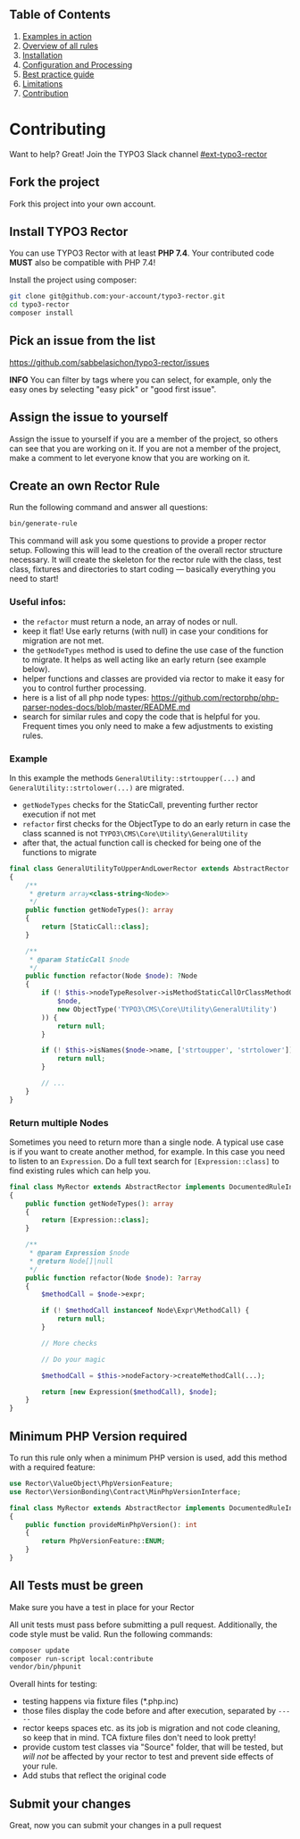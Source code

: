 ## Table of Contents
1. [Examples in action](./examples_in_action.md)
2. [Overview of all rules](./all_rectors_overview.md)
3. [Installation](./installation.md)
4. [Configuration and Processing](./configuration_and_processing.md)
5. [Best practice guide](./best_practice_guide.md)
6. [Limitations](./limitations.md)
7. [Contribution](./contribution.md)

# Contributing

Want to help? Great!
Join the TYPO3 Slack channel [#ext-typo3-rector](https://typo3.slack.com/archives/C019R5LAA6A)

## Fork the project

Fork this project into your own account.

## Install TYPO3 Rector

You can use TYPO3 Rector with at least **PHP 7.4**. Your contributed code **MUST** also be compatible with PHP 7.4!

Install the project using composer:

```bash
git clone git@github.com:your-account/typo3-rector.git
cd typo3-rector
composer install
```

## Pick an issue from the list

https://github.com/sabbelasichon/typo3-rector/issues

**INFO** You can filter by tags where you can select, for example, only the easy ones by selecting "easy pick" or "good first issue".

## Assign the issue to yourself

Assign the issue to yourself if you are a member of the project, so others can see that you are working on it.
If you are not a member of the project, make a comment to let everyone know that you are working on it.

## Create an own Rector Rule

Run the following command and answer all questions:

```bash
bin/generate-rule
```

This command will ask you some questions to provide a proper rector setup.
Following this will lead to the creation of the overall rector structure necessary.
It will create the skeleton for the rector rule with the class, test class, fixtures and directories to start coding — basically everything you need to start!

### Useful infos:

- the `refactor` must return a node, an array of nodes or null.
- keep it flat! Use early returns (with null) in case your conditions for migration are not met.
- the `getNodeTypes` method is used to define the use case of the function to migrate. It helps as well acting like an early return (see example below).
- helper functions and classes are provided via rector to make it easy for you to control further processing.
- here is a list of all php node types: https://github.com/rectorphp/php-parser-nodes-docs/blob/master/README.md
- search for similar rules and copy the code that is helpful for you. Frequent times you only need to make a few adjustments to existing rules.

### Example

In this example the methods `GeneralUtility::strtoupper(...)` and `GeneralUtility::strtolower(...)` are migrated.
- `getNodeTypes` checks for the StaticCall, preventing further rector execution if not met
- `refactor` first checks for the ObjectType to do an early return in case the class scanned is not `TYPO3\CMS\Core\Utility\GeneralUtility`
- after that, the actual function call is checked for being one of the functions to migrate

```php
final class GeneralUtilityToUpperAndLowerRector extends AbstractRector implements DocumentedRuleInterface
{
    /**
     * @return array<class-string<Node>>
     */
    public function getNodeTypes(): array
    {
        return [StaticCall::class];
    }

    /**
     * @param StaticCall $node
     */
    public function refactor(Node $node): ?Node
    {
        if (! $this->nodeTypeResolver->isMethodStaticCallOrClassMethodObjectType(
            $node,
            new ObjectType('TYPO3\CMS\Core\Utility\GeneralUtility')
        )) {
            return null;
        }

        if (! $this->isNames($node->name, ['strtoupper', 'strtolower'])) {
            return null;
        }

        // ...
    }
}
```

### Return multiple Nodes

Sometimes you need to return more than a single node.
A typical use case is if you want to create another method, for example.
In this case you need to listen to an `Expression`.
Do a full text search for `[Expression::class]` to find existing rules which can help you.

```php
final class MyRector extends AbstractRector implements DocumentedRuleInterface
{
    public function getNodeTypes(): array
    {
        return [Expression::class];
    }

    /**
     * @param Expression $node
     * @return Node[]|null
     */
    public function refactor(Node $node): ?array
    {
        $methodCall = $node->expr;

        if (! $methodCall instanceof Node\Expr\MethodCall) {
            return null;
        }

        // More checks

        // Do your magic

        $methodCall = $this->nodeFactory->createMethodCall(...);

        return [new Expression($methodCall), $node];
    }
}
```

## Minimum PHP Version required

To run this rule only when a minimum PHP version is used, add this method with a required feature:

```php
use Rector\ValueObject\PhpVersionFeature;
use Rector\VersionBonding\Contract\MinPhpVersionInterface;

final class MyRector extends AbstractRector implements DocumentedRuleInterface, MinPhpVersionInterface
{
    public function provideMinPhpVersion(): int
    {
        return PhpVersionFeature::ENUM;
    }
}
```

## All Tests must be green

Make sure you have a test in place for your Rector

All unit tests must pass before submitting a pull request.
Additionally, the code style must be valid.
Run the following commands:

```bash
composer update
composer run-script local:contribute
vendor/bin/phpunit
```

Overall hints for testing:

- testing happens via fixture files (*.php.inc)
- those files display the code before and after execution, separated by `-----`
- rector keeps spaces etc. as its job is migration and not code cleaning, so keep that in mind. TCA fixture files don't need to look pretty!
- provide custom test classes via "Source" folder, that will be tested, but *will not* be affected by your rector to test and prevent side effects of your rule.
- Add stubs that reflect the original code

## Submit your changes

Great, now you can submit your changes in a pull request
